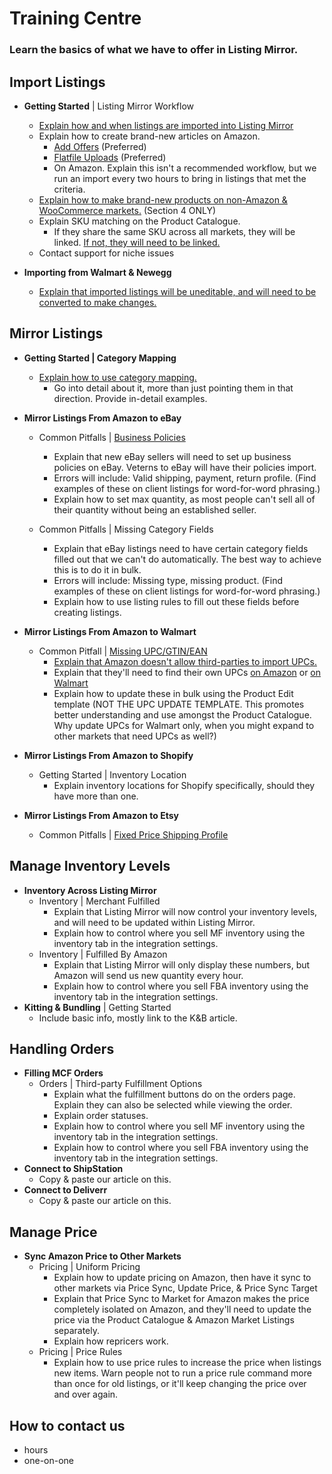 # Training Centre

### Learn the basics of what we have to offer in Listing Mirror.

## Import Listings

- **Getting Started** | Listing Mirror Workflow
    
    - [Explain how and when listings are imported into Listing Mirror](https://support.listingmirror.com/hc/en-us/articles/360021623032)
    - Explain how to create brand-new articles on Amazon.
        - [Add Offers](https://support.listingmirror.com/hc/en-us/articles/360009569331) (Preferred)
        - [Flatfile Uploads](https://support.listingmirror.com/hc/en-us/articles/360027267831) (Preferred)
        - On Amazon. Explain this isn't a recommended workflow, but we run an import every two hours to bring in listings that met the criteria.
    - [Explain how to make brand-new products on non-Amazon & WooCommerce markets.](https://support.listingmirror.com/hc/en-us/articles/360016188091) (Section 4 ONLY)
    - Explain SKU matching on the Product Catalogue.
        - If they share the same SKU across all markets, they will be linked. [If not, they will need to be linked.](https://support.listingmirror.com/hc/en-us/articles/360010041491)
    - Contact support for niche issues
- **Importing from Walmart & Newegg**
    
    - [Explain that imported listings will be uneditable, and will need to be converted to make changes.](https://support.listingmirror.com/hc/en-us/articles/360054125091)

## Mirror Listings

- **Getting Started | Category Mapping**
    
    - [Explain how to use category mapping.](https://support.listingmirror.com/hc/en-us/articles/360012837672)
        - Go into detail about it, more than just pointing them in that direction. Provide in-detail examples.
- **Mirror Listings From Amazon to eBay**
    
    - Common Pitfalls | [Business Policies](https://support.listingmirror.com/hc/en-us/articles/360009319552)
        
        - Explain that new eBay sellers will need to set up business policies on eBay. Veterns to eBay will have their policies import.
        - Errors will include: Valid shipping, payment, return profile. (Find examples of these on client listings for word-for-word phrasing.)
        - Explain how to set max quantity, as most people can't sell all of their quantity without being an established seller. 
    - Common Pitfalls | Missing Category Fields
        
        - Explain that eBay listings need to have certain category fields filled out that we can't do automatically. The best way to achieve this is to do it in bulk.
        - Errors will include: Missing type, missing product. (Find examples of these on client listings for word-for-word phrasing.)
        - Explain how to use listing rules to fill out these fields before creating listings. 
- **Mirror Listings From Amazon to Walmart**
    
    - Common Pitfall | [Missing UPC/GTIN/EAN](https://support.listingmirror.com/hc/en-us/articles/360009604791)
        - [Explain that Amazon doesn't allow third-parties to import UPCs.](https://support.listingmirror.com/hc/en-us/articles/360057398092)
        - Explain that they'll need to find their own UPCs [on Amazon](https://support.listingmirror.com/hc/en-us/articles/4473366849947) or [on Walmart](https://support.listingmirror.com/hc/en-us/articles/360009636071)
        - Explain how to update these in bulk using the Product Edit template (NOT THE UPC UPDATE TEMPLATE. This promotes better understanding and use amongst the Product Catalogue. Why update UPCs for Walmart only, when you might expand to other markets that need UPCs as well?)
- **Mirror Listings From Amazon to Shopify**
    
    - Getting Started | Inventory Location
        - Explain inventory locations for Shopify specifically, should they have more than one. 
- **Mirror Listings From Amazon to Etsy**
    
    - Common Pitfalls | [Fixed Price Shipping Profile](https://support.listingmirror.com/hc/en-us/articles/360009331932)

## Manage Inventory Levels

- **Inventory Across Listing Mirror**
    - Inventory | Merchant Fulfilled
        - Explain that Listing Mirror will now control your inventory levels, and will need to be updated within Listing Mirror.
        - Explain how to control where you sell MF inventory using the inventory tab in the integration settings.
    - Inventory | Fulfilled By Amazon
        - Explain that Listing Mirror will only display these numbers, but Amazon will send us new quantity every hour.
        - Explain how to control where you sell FBA inventory using the inventory tab in the integration settings.
- **Kitting & Bundling** | Getting Started 
    - Include basic info, mostly link to the K&B article. 

## Handling Orders

- **Filling MCF Orders**
    - Orders | Third-party Fulfillment Options
        - Explain what the fulfillment buttons do on the orders page. Explain they can also be selected while viewing the order.
        - Explain order statuses. 
        - Explain how to control where you sell MF inventory using the inventory tab in the integration settings.
        - Explain how to control where you sell FBA inventory using the inventory tab in the integration settings.
- **Connect to ShipStation**
    - Copy & paste our article on this.
- **Connect to Deliverr**
    - Copy & paste our article on this.

## Manage Price

- **Sync Amazon Price to Other Markets**
    - Pricing | Uniform Pricing
        - Explain how to update pricing on Amazon, then have it sync to other markets via Price Sync, Update Price, & Price Sync Target
        - Explain that Price Sync to Market for Amazon makes the price completely isolated on Amazon, and they'll need to update the price via the Product Catalogue & Amazon Market Listings separately.
        - Explain how repricers work.
    - Pricing | Price Rules
        - Explain how to use price rules to increase the price when listings new items. Warn people not to run a price rule command more than once for old listings, or it'll keep changing the price over and over again.

## How to contact us
- hours
- one-on-one